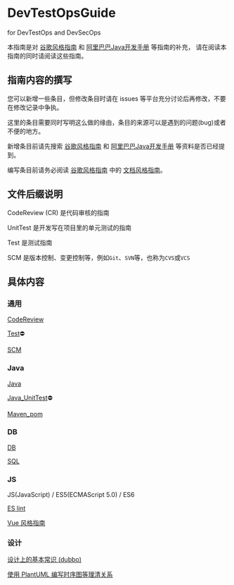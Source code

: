 # DevTestOpsGuide
for DevTestOps and DevSecOps

本指南是对 [谷歌风格指南][styleguide] 和 [阿里巴巴Java开发手册][p3c] 等指南的补充，
请在阅读本指南的同时请阅读这些指南。

[styleguide]:https://github.com/google/styleguide
[p3c]:https://github.com/alibaba/p3c

## 指南内容的撰写

您可以新增一些条目，但修改条目时请在 issues 等平台充分讨论后再修改，不要在修改记录中争执。

这里的条目需要同时写明这么做的缘由，条目的来源可以是遇到的问题(bug)或者不便的地方。

新增条目前请先搜索 [谷歌风格指南][styleguide] 和 [阿里巴巴Java开发手册][p3c] 等资料是否已经提到。

编写条目前请务必阅读 [谷歌风格指南][styleguide] 中的 [文档风格指南][docguide]。

[docguide]:https://github.com/google/styleguide/blob/gh-pages/docguide/style.md


## 文件后缀说明

CodeReview (CR) 是代码审核的指南

UnitTest 是开发写在项目里的单元测试的指南

Test 是测试指南

SCM 是版本控制、变更控制等，例如`Git`、`SVN`等，也称为`CVS`或`VCS`


## 具体内容


### 通用

[CodeReview](md/CodeReview.md)

[Test](md/Test.md)⛔

[SCM](md/SCM.md)


### Java

[Java](md/Java.md)

[Java_UnitTest](md/Java_UnitTest.md)⛔

[Maven_pom](md/Maven_pom.md)


### DB

[DB](md/DB.md)

[SQL](md/SQL.md)


### JS
JS(JavaScript) / ES5(ECMAScript 5.0) / ES6

[ES lint](http://eslint.cn/docs/rules/)

[Vue 风格指南](https://cn.vuejs.org/v2/style-guide/)


### 设计

[设计上的基本常识 (dubbo)](http://dubbo.apache.org/zh-cn/docs/dev/principals/general-knowledge.html)

[使用 PlantUML 编写时序图等理清关系](https://plantuml.com/zh/sequence-diagram)
